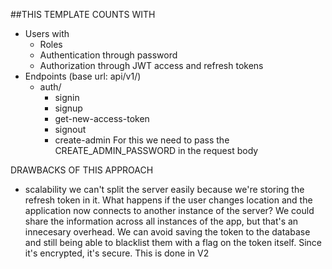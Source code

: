 ##THIS TEMPLATE COUNTS WITH

- Users with
  - Roles
  - Authentication through password
  - Authorization through JWT access and refresh tokens
- Endpoints (base url: api/v1/)
  - auth/
    - signin
    - signup
    - get-new-access-token
    - signout
    - create-admin
      For this we need to pass the CREATE_ADMIN_PASSWORD in the request body

DRAWBACKS OF THIS APPROACH

- scalability
  we can't split the server easily because we're storing the refresh token in it. What happens if the user changes location and the application now connects to another instance of the server? We could share the information across all instances of the app, but that's an innecesary overhead. We can avoid saving the token to the database and still being able to blacklist them with a flag on the token itself. Since it's encrypted, it's secure. This is done in V2
